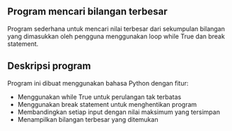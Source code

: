 ## Program mencari bilangan terbesar
Program sederhana untuk mencari nilai terbesar dari sekumpulan bilangan yang dimasukkan oleh pengguna menggunakan loop while True dan break statement.


## Deskripsi program
Program ini dibuat menggunakan bahasa Python dengan fitur:
- Menggunakan while True untuk perulangan tak terbatas
- Menggunakan break statement untuk menghentikan program
- Membandingkan setiap input dengan nilai maksimum yang tersimpan
- Menampilkan bilangan terbesar yang ditemukan
